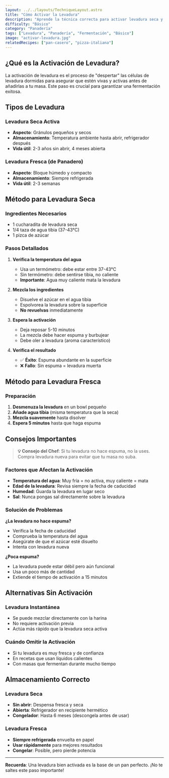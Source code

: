 ```yaml
---
layout: ../../layouts/TechniqueLayout.astro
title: "Cómo Activar la Levadura"
description: "Aprende la técnica correcta para activar levadura seca y fresca, garantizando el éxito en tus panes y masas."
difficulty: "Básico"
category: "Panadería"
tags: ["Levadura", "Panadería", "Fermentación", "Básico"]
image: "activar-levadura.jpg"
relatedRecipes: ["pan-casero", "pizza-italiana"]
---
```


## ¿Qué es la Activación de Levadura?

La activación de levadura es el proceso de "despertar" las células de levadura dormidas para asegurar que estén vivas y activas antes de añadirlas a tu masa. Este paso es crucial para garantizar una fermentación exitosa.

## Tipos de Levadura

### Levadura Seca Activa

- **Aspecto**: Gránulos pequeños y secos
- **Almacenamiento**: Temperatura ambiente hasta abrir, refrigerador después
- **Vida útil**: 2-3 años sin abrir, 4 meses abierta

### Levadura Fresca (de Panadero)

- **Aspecto**: Bloque húmedo y compacto
- **Almacenamiento**: Siempre refrigerada
- **Vida útil**: 2-3 semanas

## Método para Levadura Seca

### Ingredientes Necesarios

- 1 cucharadita de levadura seca
- 1/4 taza de agua tibia (37-43°C)
- 1 pizca de azúcar

### Pasos Detallados

1. **Verifica la temperatura del agua**

   - Usa un termómetro: debe estar entre 37-43°C
   - Sin termómetro: debe sentirse tibia, no caliente
   - **Importante**: Agua muy caliente mata la levadura

2. **Mezcla los ingredientes**

   - Disuelve el azúcar en el agua tibia
   - Espolvorea la levadura sobre la superficie
   - **No revuelvas** inmediatamente

3. **Espera la activación**

   - Deja reposar 5-10 minutos
   - La mezcla debe hacer espuma y burbujear
   - Debe oler a levadura (aroma característico)

4. **Verifica el resultado**
   - ✅ **Éxito**: Espuma abundante en la superficie
   - ❌ **Fallo**: Sin espuma = levadura muerta

## Método para Levadura Fresca

### Preparación

1. **Desmenuza la levadura** en un bowl pequeño
2. **Añade agua tibia** (misma temperatura que la seca)
3. **Mezcla suavemente** hasta disolver
4. **Espera 5 minutos** hasta que haga espuma

## Consejos Importantes

> **💡 Consejo del Chef**: Si tu levadura no hace espuma, no la uses. Compra levadura nueva para evitar que tu masa no suba.

### Factores que Afectan la Activación

- **Temperatura del agua**: Muy fría = no activa, muy caliente = mata
- **Edad de la levadura**: Revisa siempre la fecha de caducidad
- **Humedad**: Guarda la levadura en lugar seco
- **Sal**: Nunca pongas sal directamente sobre la levadura

### Solución de Problemas

**¿La levadura no hace espuma?**

- Verifica la fecha de caducidad
- Comprueba la temperatura del agua
- Asegúrate de que el azúcar esté disuelto
- Intenta con levadura nueva

**¿Poca espuma?**

- La levadura puede estar débil pero aún funcional
- Usa un poco más de cantidad
- Extiende el tiempo de activación a 15 minutos

## Alternativas Sin Activación

### Levadura Instantánea

- Se puede mezclar directamente con la harina
- No requiere activación previa
- Actúa más rápido que la levadura seca activa

### Cuándo Omitir la Activación

- Si tu levadura es muy fresca y de confianza
- En recetas que usan líquidos calientes
- Con masas que fermentan durante mucho tiempo

## Almacenamiento Correcto

### Levadura Seca

- **Sin abrir**: Despensa fresca y seca
- **Abierta**: Refrigerador en recipiente hermético
- **Congelador**: Hasta 6 meses (descongela antes de usar)

### Levadura Fresca

- **Siempre refrigerada** envuelta en papel
- **Usar rápidamente** para mejores resultados
- **Congelar**: Posible, pero pierde potencia

---

**Recuerda**: Una levadura bien activada es la base de un pan perfecto. ¡No te saltes este paso importante!
